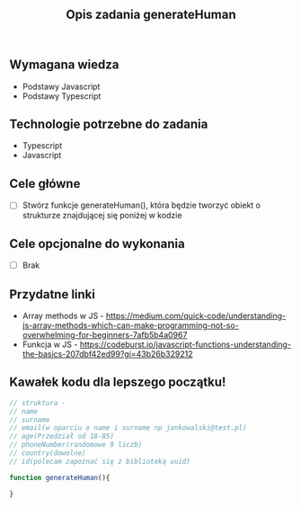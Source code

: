 <h2 align="center">Opis zadania generateHuman </h2>

<br>

## Wymagana wiedza
- Podstawy Javascript
- Podstawy Typescript
 
## Technologie potrzebne do zadania

- Typescript 
- Javascript

## Cele główne

* [ ] Stwórz funkcje generateHuman(), która będzie tworzyć obiekt o strukturze znajdującej się poniżej w kodzie

## Cele opcjonalne do wykonania

* [ ] Brak

## Przydatne linki

- Array methods w JS - https://medium.com/quick-code/understanding-js-array-methods-which-can-make-programming-not-so-overwhelming-for-beginners-7afb5b4a0967
- Funkcja w JS - https://codeburst.io/javascript-functions-understanding-the-basics-207dbf42ed99?gi=43b26b329212
## Kawałek kodu dla lepszego początku!

```javascript
// struktura - 
// name
// surname
// email(w oparciu o name i surname np jankowalski@test.pl)
// age(Przedział od 18-85)
// phoneNumber(randomowe 9 liczb)
// country(dowolne)
// id(polecam zapoznać się z biblioteką uuid)

function generateHuman(){

}
```
